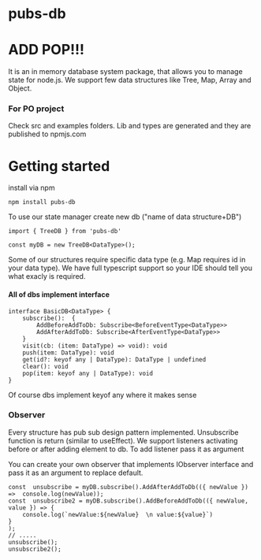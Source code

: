 # pubs-db

# ADD POP!!!

It is an in memory database system package, that allows you to manage state for node.js. We support few data structures like Tree, Map, Array and Object.

### For PO project
Check src and examples folders. Lib and types are generated and they are published to npmjs.com

# Getting started

install via npm

```
npm install pubs-db
```

To use our state manager create new db ("name of data structure+DB")

```
import { TreeDB } from 'pubs-db'

const myDB = new TreeDB<DataType>();
```

Some of our structures require specific data type (e.g. Map requires id in your data type). We have full typescript support so your IDE should tell you what exacly is required.

#### All of dbs implement interface
```
interface BasicDB<DataType> {
	subscribe():  {
		AddBeforeAddToDb: Subscribe<BeforeEventType<DataType>>
		AddAfterAddToDb: Subscribe<AfterEventType<DataType>>
	}
	visit(cb: (item: DataType) => void): void
	push(item: DataType): void
	get(id?: keyof any | DataType): DataType | undefined
	clear(): void
	pop(item: keyof any | DataType): void
}
```
Of course dbs implement keyof any where it makes sense

### Observer

Every structure has pub sub design pattern implemented. Unsubscribe function is return (similar to useEffect).
We support listeners activating before or after adding element to db. To add listener pass it as argument

You can create your own observer that implements IObserver<T> interface and pass it as an argument to replace default.

```
const  unsubscribe = myDB.subscribe().AddAfterAddToDb(({ newValue }) =>  console.log(newValue));
const  unsubscribe2 = myDB.subscribe().AddBeforeAddToDb(({ newValue, value }) => {
	console.log(`newValue:${newValue}  \n value:${value}`)
}
);
// .....
unsubscribe();
unsubscribe2();
```
